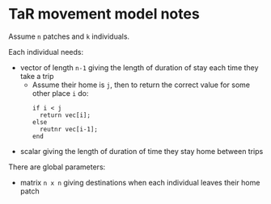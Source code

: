 # TaR movement model notes

Assume `n` patches and `k` individuals.

Each individual needs:
  * vector of length `n-1` giving the length of duration of stay each time they take a trip
    * Assume their home is `j`, then to return the correct value for some other place `i` do:
      ```
      if i < j
        return vec[i];
      else
        reutnr vec[i-1];
      end
      ```
  * scalar giving the length of duration of time they stay home between trips

There are global parameters:
  * matrix `n x n` giving destinations when each individual leaves their home patch
